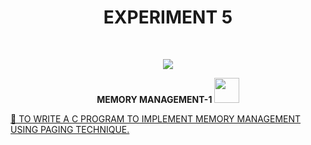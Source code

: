 <h1 align="center">EXPERIMENT 5</h1>
<!-- PROJECT LOGO -->
<br />
<p align="center">
  <a href="https://github.com/DHANOLA/CLASS-NOTIX/tree/root/SEMESTER%203/OPERATING%20SYSTEMS%20LAB/EXPERIMENT%205">
    <img src="https://media.giphy.com/media/3o85xxHriUi8INnaco/giphy.gif" >
  </a>

  

  <p align="center">
  <b> MEMORY MANAGEMENT-1 <img src="https://media.giphy.com/media/Z1Exz24FbX3Ko/giphy.gif" width="40" height="40" /></b>
    <br />
   
  </p>
</p>



 <a href="https://github.com/DHANOLA/CLASS-NOTIX/blob/root/SEMESTER%203/OPERATING%20SYSTEMS%20LAB/EXPERIMENT%205/QUESTION 1.c" style="color: ">💖 TO WRITE A C PROGRAM TO IMPLEMENT MEMORY MANAGEMENT USING PAGING TECHNIQUE.</a><br />


 
 
 
 
